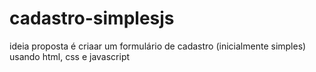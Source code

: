 # cadastro-simplesjs
 ideia proposta é criaar um formulário de cadastro (inicialmente simples) usando html, css e javascript
